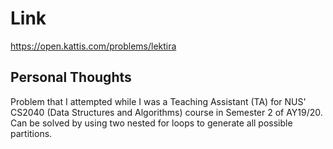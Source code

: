 # Link

https://open.kattis.com/problems/lektira

## Personal Thoughts

Problem that I attempted while I was a Teaching Assistant (TA) for NUS' CS2040 (Data Structures and Algorithms) course in Semester 2 of AY19/20. Can be solved by using two nested for loops to generate all possible partitions.

